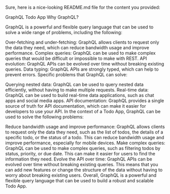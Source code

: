 
Sure, here is a nice-looking README.md file for the content you provided:

GraphQL Todo App
Why GraphQL?

GraphQL is a powerful and flexible query language that can be used to solve a wide range of problems, including the following:

Over-fetching and under-fetching: GraphQL allows clients to request only the data they need, which can reduce bandwidth usage and improve performance.
Complex queries: GraphQL can be used to make complex queries that would be difficult or impossible to make with REST.
API evolution: GraphQL APIs can be evolved over time without breaking existing queries.
Data typing: GraphQL APIs are strongly typed, which can help to prevent errors.
Specific problems that GraphQL can solve:

Querying nested data: GraphQL can be used to query nested data efficiently, without having to make multiple requests.
Real-time data: GraphQL can be used to build real-time data applications, such as chat apps and social media apps.
API documentation: GraphQL provides a single source of truth for API documentation, which can make it easier for developers to use your API.
In the context of a Todo App, GraphQL can be used to solve the following problems:

Reduce bandwidth usage and improve performance: GraphQL allows clients to request only the data they need, such as the list of todos, the details of a specific todo, or the status of a todo. This can reduce bandwidth usage and improve performance, especially for mobile devices.
Make complex queries: GraphQL can be used to make complex queries, such as filtering todos by status, priority, or due date. This can make it easier for users to find the information they need.
Evolve the API over time: GraphQL APIs can be evolved over time without breaking existing queries. This means that you can add new features or change the structure of the data without having to worry about breaking existing users.
Overall, GraphQL is a powerful and flexible query language that can be used to build a robust and scalable Todo App.
